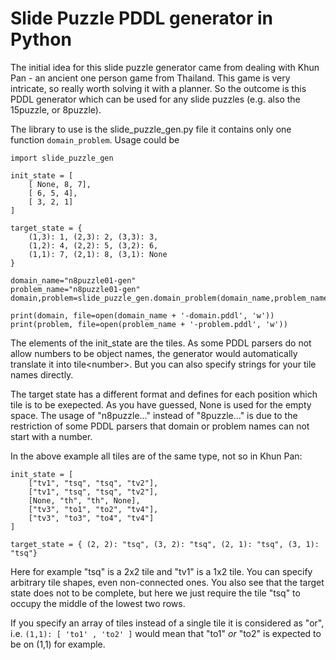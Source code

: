 # Slide Puzzle PDDL generator in Python

The initial idea for this slide puzzle generator came from dealing with Khun Pan - an ancient one person game from Thailand. 
This game is very intricate, so really worth solving it with a planner.
So the outcome is this PDDL generator which can be used for any slide puzzles (e.g. also the 15puzzle, or 8puzzle).

The library to use is the slide_puzzle_gen.py file it contains only one function `domain_problem`.
Usage could be 
```
import slide_puzzle_gen

init_state = [
    [ None, 8, 7],
    [ 6, 5, 4],
    [ 3, 2, 1]
]

target_state = {
    (1,3): 1, (2,3): 2, (3,3): 3,
    (1,2): 4, (2,2): 5, (3,2): 6,
    (1,1): 7, (2,1): 8, (3,1): None
}

domain_name="n8puzzle01-gen"
problem_name="n8puzzle01-gen"
domain,problem=slide_puzzle_gen.domain_problem(domain_name,problem_name,init_state,target_state)

print(domain, file=open(domain_name + '-domain.pddl', 'w'))
print(problem, file=open(problem_name + '-problem.pddl', 'w'))
```

The elements of the init_state are the tiles. As some PDDL parsers do not allow numbers to be object names,
the generator would automatically translate it into tile\<number\>.
But you can also specify strings for your tile names directly.

The target state has a different format and defines for each position which tile is to be exepected.
As you have guessed, None is used for the empty space.
The usage of "n8puzzle..." instead of "8puzzle..." is due to the restriction of some PDDL parsers
that domain or problem names can not start with a number.

In the above example all tiles are of the same type, not so in Khun Pan:
```
init_state = [
    ["tv1", "tsq", "tsq", "tv2"],
    ["tv1", "tsq", "tsq", "tv2"],
    [None, "th", "th", None],
    ["tv3", "to1", "to2", "tv4"],
    ["tv3", "to3", "to4", "tv4"]
]

target_state = { (2, 2): "tsq", (3, 2): "tsq", (2, 1): "tsq", (3, 1): "tsq"}
```
Here for example "tsq" is a 2x2 tile and "tv1" is a 1x2 tile.
You can specify arbitrary tile shapes, even non-connected ones.
You also see that the target state does not to be complete,
but here we just require the tile "tsq" to occupy the middle of the lowest two rows.

If you specify an array of tiles instead of a single tile it is considered as "or", i.e.
`(1,1): [ 'to1' , 'to2' ]` would mean that "to1" *or* "to2" is expected to be on (1,1) for example.
